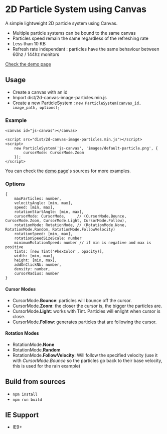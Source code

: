 # 2D Particle System using Canvas

A simple lightweight 2D particle system using Canvas.

- Multiple particle systems can be bound to the same canvas
- Particles speed remain the same regardless of the refreshing rate
- Less than 10 KB
- Refresh rate independant : particles have the same behaviour between 60hz / 144hz monitors

[Check the demo page](https://arkounay.github.io/2D-Canvas-Image-Particles/)

## Usage
- Create a canvas with an id 
- Import dist/2d-canvas-image-particles.min.js
- Create a new ParticleSystem : `new ParticleSystem(canvas_id, image_path, options);`

### Example
    <canvas id="js-canvas"></canvas>
    
    <script src="dist/2d-canvas-image-particles.min.js"></script>
    <script>
        new ParticleSystem('js-canvas', 'images/default-particle.png', {
            cursorMode: CursorMode.Zoom
        });
    </script>
    
You can check the [demo page](https://arkounay.github.io/2D-Canvas-Image-Particles/)'s sources for more examples.

### Options
    {
        maxParticles: number,
        velocityAngle: [min, max],
        speed: [min, max],
        rotationStartAngle: [min, max],
        cursorMode: CursorMode,     // (CursorMode.Bounce, CursorMode.Zoom, CursorMode.Light, CursorMode.Follow),
        rotationMode: RotationMode, // (RotationMode.None, RotationMode.Random, RotationMode.FollowVelocity)
        rotationSpeed: [min, max],
        rotationSpeedSizeScale: number
        minimumRotationSpeed: number // if min is negative and max is positive
        tints: [new Tint('#hexColor', opacity)],
        width: [min, max],
        height: [min, max],
        addOnClickNb: number,
        density: number,
        cursorRadius: number
    }


#### Cursor Modes
* CursorMode.**Bounce**: particles will bounce off the cursor.
* CursorMode.**Zoom**: the closer the cursor is, the bigger the particles are.
* CursorMode.**Light**: works with Tint. Particles will enlight when cursor is close.
* CursorMode.**Follow**: generates particles that are following the cursor.

#### Rotation Modes
* RotationMode.**None**
* RotationMode.**Random**
* RotationMode.**FollowVelocity**: Will follow the specified velocity (use it with _CursorMode.Bounce_ so the particles go back to their base velocity, this is used for the rain example)
    
## Build from sources
- `npm install`
- `npm run build`

## IE Support
- IE9+ 